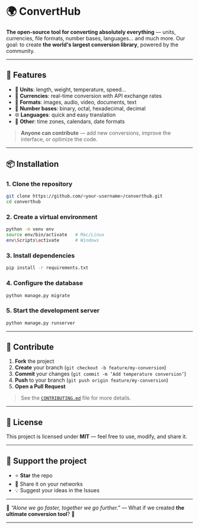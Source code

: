 # 🌍 ConvertHub

**The open-source tool for converting absolutely everything** — units, currencies, file formats, number bases, languages... and much more.
Our goal: to create **the world's largest conversion library**, powered by the community.

---

## 🚀 Features

* 🔄 **Units**: length, weight, temperature, speed...
* 💱 **Currencies**: real-time conversion with API exchange rates
* 📂 **Formats**: images, audio, video, documents, text
* 🧮 **Number bases**: binary, octal, hexadecimal, decimal
* 🌐 **Languages**: quick and easy translation
* 📅 **Other**: time zones, calendars, date formats

> **Anyone can contribute** — add new conversions, improve the interface, or optimize the code.

---

## 📦 Installation

### 1. Clone the repository

```bash
git clone https://github.com/<your-username>/converthub.git
cd converthub
```

### 2. Create a virtual environment

```bash
python -m venv env
source env/bin/activate   # Mac/Linux
env\Scripts\activate      # Windows
```

### 3. Install dependencies

```bash
pip install -r requirements.txt
```

### 4. Configure the database

```bash
python manage.py migrate
```

### 5. Start the development server

```bash
python manage.py runserver
```
---

## 🤝 Contribute

1. **Fork** the project
2. **Create** your branch (`git checkout -b feature/my-conversion`)
3. **Commit** your changes (`git commit -m ‘Add temperature conversion’`)
4. **Push** to your branch (`git push origin feature/my-conversion`)
5. **Open a Pull Request**

> See the [`CONTRIBUTING.md`](CONTRIBUTING.md) file for more details.

---

## 📜 License

This project is licensed under **MIT** — feel free to use, modify, and share it.

---

## 🌟 Support the project

* ⭐ **Star** the repo
* 📢 Share it on your networks
* 💡 Suggest your ideas in the Issues

---

💬 *“Alone we go faster, together we go further.”* — What if we created **the ultimate conversion tool**? 🚀

---
